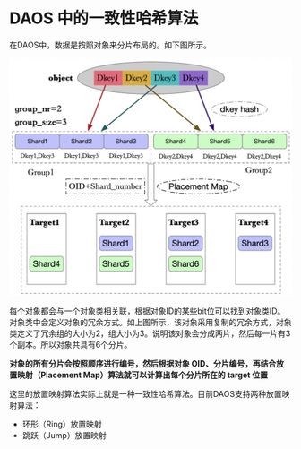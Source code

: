 # DAOS 中的一致性哈希算法

在DAOS中，数据是按照对象来分片布局的。如下图所示。

![](images/markdown-2021-05-18-09-22-23.png)

每个对象都会与一个对象类相关联，根据对象ID的某些bit位可以找到对象类ID。对象类中会定义对象的冗余方式。如上图所示，该对象采用复制的冗余方式，对象类定义了冗余组的大小为2，组大小为3。说明该对象会分成两片，然后每一片有3个副本。所以对象共具有6个分片。

**对象的所有分片会按照顺序进行编号，然后根据对象 OID、分片编号，再结合放置映射（Placement Map）算法就可以计算出每个分片所在的 target 位置**

这里的放置映射算法实际上就是一种一致性哈希算法。目前DAOS支持两种放置映射算法：

- 环形（Ring）放置映射
- 跳跃（Jump）放置映射



